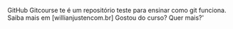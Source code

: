 GitHub
Gitcourse
te é um repositório teste para ensinar como git funciona.
Saiba mais em [willianjustencom.br]
Gostou do curso? Quer mais?'
